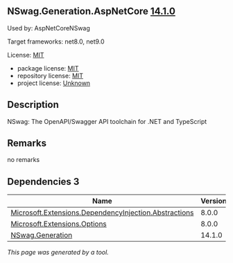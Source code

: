 NSwag.Generation.AspNetCore [14.1.0](https://www.nuget.org/packages/NSwag.Generation.AspNetCore/14.1.0)
--------------------

Used by: AspNetCoreNSwag

Target frameworks: net8.0, net9.0

License: [MIT](../../../../licenses/mit) 

- package license: [MIT](https://licenses.nuget.org/MIT) 
- repository license: [MIT](https://github.com/RicoSuter/NSwag.git) 
- project license: [Unknown](http://nswag.org/) 

Description
-----------
NSwag: The OpenAPI/Swagger API toolchain for .NET and TypeScript

Remarks
-----------
no remarks


Dependencies 3
-----------

|Name|Version|
|----------|:----|
|[Microsoft.Extensions.DependencyInjection.Abstractions](../../../../packages/nuget.org/microsoft.extensions.dependencyinjection.abstractions/8.0.0)|8.0.0|
|[Microsoft.Extensions.Options](../../../../packages/nuget.org/microsoft.extensions.options/8.0.0)|8.0.0|
|[NSwag.Generation](../../../../packages/nuget.org/nswag.generation/14.1.0)|14.1.0|

*This page was generated by a tool.*